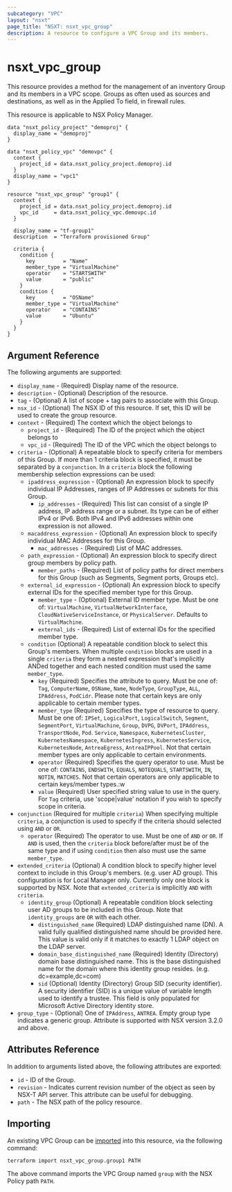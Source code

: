 ```yaml
---
subcategory: "VPC"
layout: "nsxt"
page_title: "NSXT: nsxt_vpc_group"
description: A resource to configure a VPC Group and its members.
---
```


# nsxt_vpc_group

This resource provides a method for the management of an inventory Group and its members in a VPC scope. Groups as often
used as sources and destinations, as well as in the Applied To field, in firewall rules.

This resource is applicable to NSX Policy Manager.

```hcl
data "nsxt_policy_project" "demoproj" {
  display_name = "demoproj"
}

data "nsxt_policy_vpc" "demovpc" {
  context {
    project_id = data.nsxt_policy_project.demoproj.id
  }
  display_name = "vpc1"
}

resource "nsxt_vpc_group" "group1" {
  context {
    project_id = data.nsxt_policy_project.demoproj.id
    vpc_id     = data.nsxt_policy_vpc.demovpc.id
  }

  display_name = "tf-group1"
  description  = "Terraform provisioned Group"

  criteria {
    condition {
      key         = "Name"
      member_type = "VirtualMachine"
      operator    = "STARTSWITH"
      value       = "public"
    }
    condition {
      key         = "OSName"
      member_type = "VirtualMachine"
      operator    = "CONTAINS"
      value       = "Ubuntu"
    }
  }
}
```

## Argument Reference

The following arguments are supported:

* `display_name` - (Required) Display name of the resource.
* `description` - (Optional) Description of the resource.
* `tag` - (Optional) A list of scope + tag pairs to associate with this Group.
* `nsx_id` - (Optional) The NSX ID of this resource. If set, this ID will be used to create the group resource.
* `context` - (Required) The context which the object belongs to
  * `project_id` - (Required) The ID of the project which the object belongs to
  * `vpc_id` - (Required) The ID of the VPC which the object belongs to
* `criteria` - (Optional) A repeatable block to specify criteria for members of this Group. If more than 1 criteria block is specified, it must be separated by a `conjunction`. In a `criteria` block the following membership selection expressions can be used:
  * `ipaddress_expression` - (Optional) An expression block to specify individual IP Addresses, ranges of IP Addresses or subnets for this Group.
    * `ip_addresses` - (Required) This list can consist of a single IP address, IP address range or a subnet. Its type can be of either IPv4 or IPv6. Both IPv4 and IPv6 addresses within one expression is not allowed.
  * `macaddress_expression` - (Optional) An expression block to specify individual MAC Addresses for this Group.
    * `mac_addresses` - (Required) List of MAC addresses.
  * `path_expression` - (Optional) An expression block to specify direct group members by policy path.
    * `member_paths` - (Required) List of policy paths for direct members for this Group (such as Segments, Segment ports, Groups etc).
  * `external_id_expression` - (Optional) An expression block to specify external IDs for the specified member type for this Group.
    * `member_type` - (Optional) External ID member type. Must be one of: `VirtualMachine`, `VirtualNetworkInterface`, `CloudNativeServiceInstance`, or `PhysicalServer`. Defaults to `VirtualMachine`.
    * `external_ids` - (Required) List of external IDs for the specified member type.
  * `condition` (Optional) A repeatable condition block to select this Group's members. When multiple `condition` blocks are used in a single `criteria` they form a nested expression that's implicitly ANDed together and each nested condition must used the same `member_type`.
    * `key` (Required) Specifies the attribute to query. Must be one of: `Tag`, `ComputerName`, `OSName`, `Name`, `NodeType`, `GroupType`, `ALL`, `IPAddress`, `PodCidr`. Please note that certain keys are only applicable to certain member types.
    * `member_type` (Required) Specifies the type of resource to query. Must be one of: `IPSet`, `LogicalPort`, `LogicalSwitch`, `Segment`, `SegmentPort`, `VirtualMachine`, `Group`, `DVPG`, `DVPort`, `IPAddress`, `TransportNode`, `Pod`. `Service`, `Namespace`, `KubernetesCluster`, `KubernetesNamespace`, `KubernetesIngress`, `KubernetesService`, `KubernetesNode`, `AntreaEgress`, `AntreaIPPool`. Not that certain member types are only applicable to certain environments.
    * `operator` (Required) Specifies the query operator to use. Must be one of: `CONTAINS`, `ENDSWITH`, `EQUALS`, `NOTEQUALS`, `STARTSWITH`, `IN`, `NOTIN`, `MATCHES`. Not that certain operators are only applicable to certain keys/member types.:w
    * `value` (Required) User specified string value to use in the query. For `Tag` criteria, use 'scope|value' notation if you wish to specify scope in criteria.
* `conjunction` (Required for multiple `criteria`) When specifying multiple `criteria`, a conjunction is used to specify if the criteria should selected using `AND` or `OR`.
  * `operator` (Required) The operator to use. Must be one of `AND` or `OR`. If `AND` is used, then the `criteria` block before/after must be of the same type and if using `condition` then also must use the same `member_type`.
* `extended_criteria` (Optional) A condition block to specify higher level context to include in this Group's members. (e.g. user AD group). This configuration is for Local Manager only. Currently only one block is supported by NSX. Note that `extended_criteria` is implicitly `AND` with `criteria`.
  * `identity_group` (Optional) A repeatable condition block selecting user AD groups to be included in this Group. Note that `identity_groups` are `OR` with each other.
    * `distinguished_name` (Required) LDAP distinguished name (DN). A valid fully qualified distinguished name should be provided here. This value is valid only if it matches to exactly 1 LDAP object on the LDAP server.
    * `domain_base_distinguished_name` (Required) Identity (Directory) domain base distinguished name. This is the base distinguished name for the domain where this identity group resides. (e.g. dc=example,dc=com)
    * `sid` (Optional) Identity (Directory) Group SID (security identifier). A security identifier (SID) is a unique value of variable length used to identify a trustee. This field is only populated for Microsoft Active Directory identity store.
* `group_type` - (Optional) One of `IPAddress`, `ANTREA`. Empty group type indicates a generic group. Attribute is supported with NSX version 3.2.0 and above.


## Attributes Reference

In addition to arguments listed above, the following attributes are exported:

* `id` - ID of the Group.
* `revision` - Indicates current revision number of the object as seen by NSX-T API server. This attribute can be useful for debugging.
* `path` - The NSX path of the policy resource.

## Importing

An existing VPC Group can be [imported][docs-import] into this resource, via the following command:

[docs-import]: https://www.terraform.io/cli/import

```
terraform import nsxt_vpc_group.group1 PATH
```

The above command imports the VPC Group named `group` with the NSX Policy path `PATH`.
